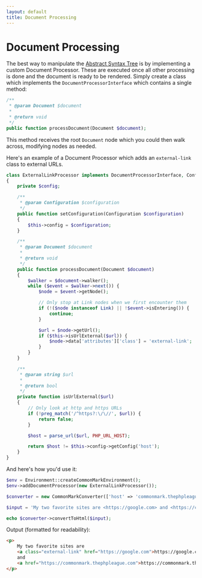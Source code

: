```yaml
---
layout: default
title: Document Processing
---
```


Document Processing
===================

The best way to manipulate the [Abstract Syntax Tree](/0.19/customization/abstract-syntax-tree/) is by implementing a custom Document Processor.  These are executed once all other processing is done and the document is ready to be rendered. Simply create a class which implements the `DocumentProcessorInterface` which contains a single method:

```php
/**
 * @param Document $document
 *
 * @return void
 */
public function processDocument(Document $document);
```

This method receives the root `Document` node which you could then walk across, modifying nodes as needed.

Here's an example of a Document Processor which adds an `external-link` class to external URLs.

```php
class ExternalLinkProcessor implements DocumentProcessorInterface, ConfigurationAwareInterface
{
    private $config;

    /**
     * @param Configuration $configuration
     */
    public function setConfiguration(Configuration $configuration)
    {
        $this->config = $configuration;
    }

    /**
     * @param Document $document
     *
     * @return void
     */
    public function processDocument(Document $document)
    {
        $walker = $document->walker();
        while ($event = $walker->next()) {
            $node = $event->getNode();

            // Only stop at Link nodes when we first encounter them
            if (!($node instanceof Link) || !$event->isEntering()) {
                continue;
            }

            $url = $node->getUrl();
            if ($this->isUrlExternal($url)) {
                $node->data['attributes']['class'] = 'external-link';
            }
        }
    }

    /**
     * @param string $url
     *
     * @return bool
     */
    private function isUrlExternal($url)
    {
        // Only look at http and https URLs
        if (!preg_match('/^https?:\/\//', $url)) {
            return false;
        }

        $host = parse_url($url, PHP_URL_HOST);

        return $host != $this->config->getConfig('host');
    }
}
```

And here's how you'd use it:

```php
$env = Environment::createCommonMarkEnvironment();
$env->addDocumentProcessor(new ExternalLinkProcessor());

$converter = new CommonMarkConverter(['host' => 'commonmark.thephpleague.com'], $env);

$input = 'My two favorite sites are <https://google.com> and <https://commonmark.thephpleague.com>';

echo $converter->convertToHtml($input);
```

Output (formatted for readability):

```html
<p>
    My two favorite sites are
    <a class="external-link" href="https://google.com">https://google.com</a>
    and
    <a href="https://commonmark.thephpleague.com">https://commonmark.thephpleague.com</a>
</p>
```
